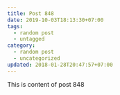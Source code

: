 ```yaml
---
title: Post 848
date: 2019-10-03T18:13:30+07:00
tags:
  - random post
  - untagged
category:
  - random post
  - uncategorized
updated: 2018-01-28T20:47:57+07:00
---
```

This is content of post 848